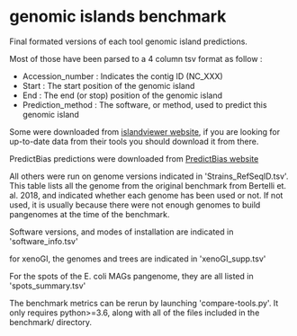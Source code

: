# genomic islands benchmark

Final formated versions of each tool genomic island predictions.

Most of those have been parsed to a 4 column tsv format as follow :
- Accession_number : Indicates the contig ID (NC_XXX)
- Start : The start position  of the genomic island
- End : The end (or stop) position of the genomic island
- Prediction_method : The software, or method, used to predict this genomic island

Some were downloaded from [islandviewer website](http://www.pathogenomics.sfu.ca/islandviewer/download/), if you are looking for up-to-date data from their tools you should download it from there.

PredictBias predictions were downloaded from [PredictBias website](
http://www.bioinformatics.org/sachbinfo/cgi-bin/analyzed_genomes.cgi)

All others were run on genome versions indicated in 'Strains_RefSeqID.tsv'. This table lists all the genome from the original benchmark from Bertelli et. al. 2018, and indicated whether each genome has been used or not. 
If not used, it is usually because there were not enough genomes to build pangenomes at the time of the benchmark.

Software versions, and modes of installation are indicated in 'software_info.tsv'

for xenoGI, the genomes and trees are indicated in 'xenoGI_supp.tsv'

For the spots of the E. coli MAGs pangenome, they are all listed in 'spots_summary.tsv'

The benchmark metrics can be rerun by launching 'compare-tools.py'. It only requires python>=3.6, along with all of the files included in the benchmark/ directory.
